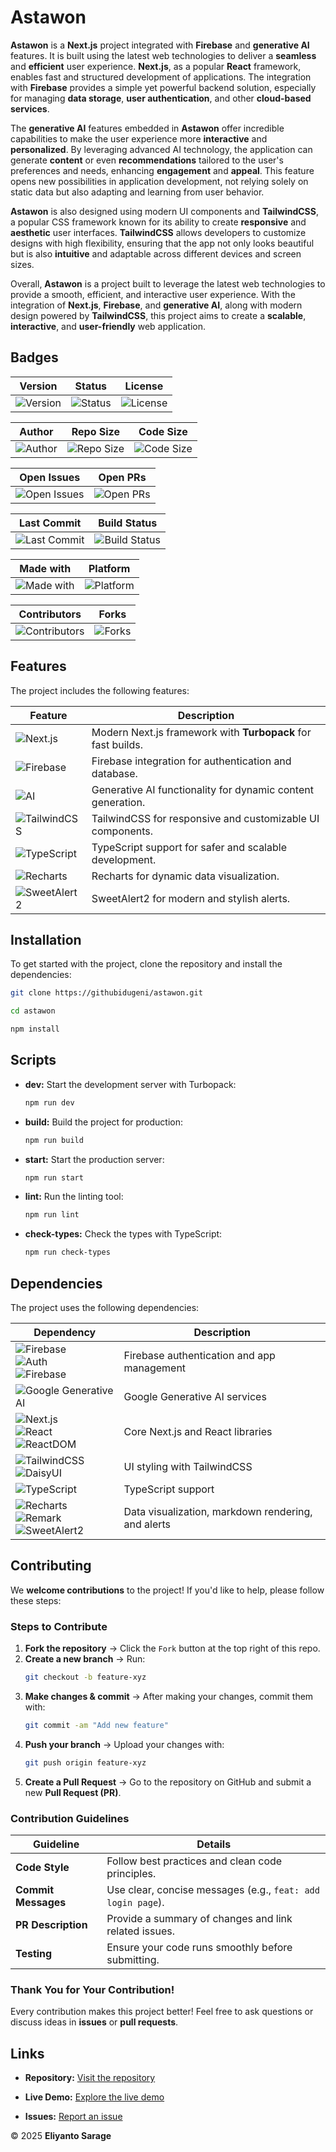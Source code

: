 # Astawon

**Astawon** is a **Next.js** project integrated with **Firebase** and **generative AI** features. It is built using the latest web technologies to deliver a **seamless** and **efficient** user experience. **Next.js**, as a popular **React** framework, enables fast and structured development of applications. The integration with **Firebase** provides a simple yet powerful backend solution, especially for managing **data storage**, **user authentication**, and other **cloud-based services**.

The **generative AI** features embedded in **Astawon** offer incredible capabilities to make the user experience more **interactive** and **personalized**. By leveraging advanced AI technology, the application can generate **content** or even **recommendations** tailored to the user's preferences and needs, enhancing **engagement** and **appeal**. This feature opens new possibilities in application development, not relying solely on static data but also adapting and learning from user behavior.

**Astawon** is also designed using modern UI components and **TailwindCSS**, a popular CSS framework known for its ability to create **responsive** and **aesthetic** user interfaces. **TailwindCSS** allows developers to customize designs with high flexibility, ensuring that the app not only looks beautiful but is also **intuitive** and adaptable across different devices and screen sizes.

Overall, **Astawon** is a project built to leverage the latest web technologies to provide a smooth, efficient, and interactive user experience. With the integration of **Next.js**, **Firebase**, and **generative AI**, along with modern design powered by **TailwindCSS**, this project aims to create a **scalable**, **interactive**, and **user-friendly** web application.

## Badges

| Version | Status | License |
|---------|--------|---------|
| ![Version](https://img.shields.io/badge/version-0.1.0--alpha.1-%23ff5733) | ![Status](https://img.shields.io/badge/status-alpha-orange) | ![License](https://img.shields.io/github/license/idugeni/astawon) |

| Author | Repo Size | Code Size |
|--------|----------|----------|
| ![Author](https://img.shields.io/badge/Author-Eliyanto_Sarage-blue) | ![Repo Size](https://img.shields.io/github/repo-size/idugeni/astawon) | ![Code Size](https://img.shields.io/github/languages/code-size/idugeni/astawon) |

| Open Issues | Open PRs |
|------------|---------|
| ![Open Issues](https://img.shields.io/github/issues/idugeni/astawon) | ![Open PRs](https://img.shields.io/github/issues-pr/idugeni/astawon) |

| Last Commit | Build Status |
|------------|-------------|
| ![Last Commit](https://img.shields.io/github/last-commit/idugeni/astawon) | ![Build Status](https://img.shields.io/github/actions/workflow/status/idugeni/astawon/ci.yml) |

| Made with | Platform |
|----------|---------|
| ![Made with](https://img.shields.io/badge/Made%20with-JavaScript-yellow) | ![Platform](https://img.shields.io/badge/Platform-Web-lightgrey) |

| Contributors | Forks |
|-------------|------|
| ![Contributors](https://img.shields.io/github/contributors/idugeni/astawon) | ![Forks](https://img.shields.io/github/forks/idugeni/astawon?style=social) |

## Features  

The project includes the following features:  

| Feature | Description |
|------------|------------|
| ![Next.js](https://img.shields.io/badge/Next.js-000?logo=next.js) | Modern Next.js framework with **Turbopack** for fast builds. |
| ![Firebase](https://img.shields.io/badge/Firebase-ffca28?logo=firebase) | Firebase integration for authentication and database. |
| ![AI](https://img.shields.io/badge/Generative%20AI-blue?logo=google) | Generative AI functionality for dynamic content generation. |
| ![TailwindCSS](https://img.shields.io/badge/TailwindCSS-38b2ac?logo=tailwindcss) | TailwindCSS for responsive and customizable UI components. |
| ![TypeScript](https://img.shields.io/badge/TypeScript-007acc?logo=typescript) | TypeScript support for safer and scalable development. |
| ![Recharts](https://img.shields.io/badge/Recharts-0088cc?logo=data:image/svg+xml;base64,...) | Recharts for dynamic data visualization. |
| ![SweetAlert2](https://img.shields.io/badge/SweetAlert2-ff5f6d?logo=sweetalert) | SweetAlert2 for modern and stylish alerts. |

## Installation

To get started with the project, clone the repository and install the dependencies:

```bash
git clone https://githubidugeni/astawon.git
```

```bash
cd astawon
```

```bash
npm install
```

## Scripts

- **dev:** Start the development server with Turbopack:

    ```bash
    npm run dev
    ```

- **build:** Build the project for production:

    ```bash
    npm run build
    ```

- **start:** Start the production server:

    ```bash
    npm run start
    ```

- **lint:** Run the linting tool:

    ```bash
    npm run lint
    ```

- **check-types:** Check the types with TypeScript:

    ```bash
    npm run check-types
    ```

## Dependencies

The project uses the following dependencies:

| Dependency | Description |
|------------|------------|
| ![Firebase](https://img.shields.io/badge/@firebase/app-orange) <br> ![Auth](https://img.shields.io/badge/@firebase/auth-orange) <br> ![Firebase](https://img.shields.io/badge/firebase-orange) | Firebase authentication and app management |
| ![Google Generative AI](https://img.shields.io/badge/@google/generative--ai-blue) | Google Generative AI services |
| ![Next.js](https://img.shields.io/badge/next.js-black) <br> ![React](https://img.shields.io/badge/react-blue) <br> ![ReactDOM](https://img.shields.io/badge/react--dom-blue) | Core Next.js and React libraries |
| ![TailwindCSS](https://img.shields.io/badge/tailwindcss-teal) <br> ![DaisyUI](https://img.shields.io/badge/daisyui-purple) | UI styling with TailwindCSS |
| ![TypeScript](https://img.shields.io/badge/typescript-blue) | TypeScript support |
| ![Recharts](https://img.shields.io/badge/recharts-green) <br> ![Remark](https://img.shields.io/badge/remark-grey) <br> ![SweetAlert2](https://img.shields.io/badge/sweetalert2-pink) | Data visualization, markdown rendering, and alerts |

## Contributing  

We **welcome contributions** to the project! If you'd like to help, please follow these steps:  

### Steps to Contribute  

1. **Fork the repository** → Click the `Fork` button at the top right of this repo.  
2. **Create a new branch** → Run:  
   ```sh
   git checkout -b feature-xyz
   ```
3. **Make changes & commit** → After making your changes, commit them with:  
   ```sh
   git commit -am "Add new feature"
   ```
4. **Push your branch** → Upload your changes with:  
   ```sh
   git push origin feature-xyz
   ```
5. **Create a Pull Request** → Go to the repository on GitHub and submit a new **Pull Request (PR)**.  

### Contribution Guidelines  

| Guideline | Details |
|-------------|----------|
| **Code Style** | Follow best practices and clean code principles. |
| **Commit Messages** | Use clear, concise messages (e.g., `feat: add login page`). |
| **PR Description** | Provide a summary of changes and link related issues. |
| **Testing** | Ensure your code runs smoothly before submitting. |

### Thank You for Your Contribution!  

Every contribution makes this project better! Feel free to ask questions or discuss ideas in **issues** or **pull requests**.

## **Links**

- **Repository:** [Visit the repository](https://github.com/idugeni/astawon)

- **Live Demo:** [Explore the live demo](https://astawon.vercel.app/)

- **Issues:** [Report an issue](https://github.com/idugeni/astawon/issues)

© 2025 **Eliyanto Sarage**
